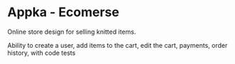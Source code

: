 # Appka - Ecomerse

Online store design for selling knitted items.

Ability to create a user, add items to the cart, edit the cart, payments, order history, with code tests


